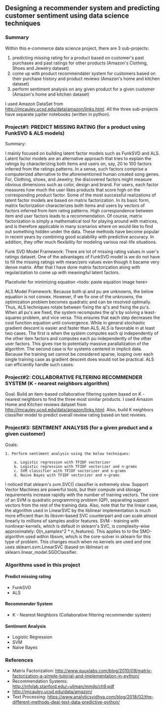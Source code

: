 
## Designing a recommender system and predicting customer sentiment using data science techniques

### Summary

Within this e-commerce data science project, there are 3 sub-projects:
1. predicting missing rating for a product based on customer's past purchases and past ratings for other products (Amazon's Clothing, Shoes and Jewelry dataset)
2. come up with product recommendater system for customers based on their purchase history and product reviews (Amazon's home and kitchen dataset)
3. perform sentiment analysis on any given product for a given customer (Amazon's home and kitchen dataset)

I used Amazon DataSet from http://jmcauley.ucsd.edu/data/amazon/links.html. All the three sub-projects have separate jupiter notebooks (written in python).

### Project#1: PREDICT MISSING RATING (for a product using FunkSVD & ALS models)

Summary:

I mainly focused on building latent factor models such as FunkSVD and ALS. Latent factor models are an alternative approach that tries to explain the ratings by characterizing both items and users on, say, 20 to 100 factors inferred from the ratings patterns. In a sense, such factors comprise a computerized alternative to the aforementioned human created song genes. For, Clothing, shoes, and Jewelry, the discovered factors might measure obvious dimensions such as color, design and brand. For users, each factor measures how much the user likes products that score high on the corresponding product factor. Some of the most successful realizations of latent factor models are based on matrix factorization. In its basic form, matrix factorization characterizes both items and users by vectors of factors inferred from item rating patterns. High correspondence between item and user factors leads to a recommendation. Of course, matrix factorization is simply a mathematical tool for playing around with matrices, and is therefore applicable in many scenarios where on would like to find out something hidden under the data. These methods have become popular in recent years by combining good scalability with predictive accuracy. In addition, they offer much flexibility for modeling various real-life situations.

Funk SVD Model Framework:
There are lot of missing rating values in user's ratings dataset. One of the advantages of FunkSVD model is we do not have to fill the missing ratings with mean/zero values even though it bacame very dense matrix. After that I have done matrix factorization along with regularization to come up with meaningful latent factors. 

Placeholer for minimizing equation
<todo: paste equation image here>

ALS Model Framework:
Because both qi and pu are unknowns, the below equation is not convex. However, if we fix one of the unknowns, the optimization problem becomes quadratic and can be resolved optimally. Thus, ALS techniques rotate between fixing the qi's and fixing the pu's. When all pu's are fixed, the system recomputes the qi's by solving a least-squares problem, and vice versa. This ensures that each step decreases the cost function equation until convergence. While in general stochastic gradient descent is easier and faster than ALS, ALS is favorable in at least two cases. The first is when the system computes each qi independently of the other item factors and computes each pu independently of the other user factors. This gives rise to potentially massive parallalization of the algorithm. The second case is for systems centered in implicit data. Because the training set cannot be considered sparse, looping over each single training case as gradient descent does would not be practical. ALS can efficiently handle such cases. 

### Project#2: COLLABORATIVE FILTERING RECOMMENDER SYSTEM (K - nearest neighbors algorithm)

Goal: Build an item-based collaborative filtering system based on K - nearest neighbors to find the three most similar products. I used Amazon Home and Kitchen reviews dataset from http://jmcauley.ucsd.edu/data/amazon/links.html. Also, build K neighbors classifier model to predict overall review rating based on text reviews. 

### Project#3: SENTIMENT ANALYSIS (for a given product and a given customer)

Goals:

    1. Perform sentiment analysis using the below techniques:

        a. Logistic regression with TFIDF vectorizer
        b. Logistic regression with TFIDF vectorizer and n-grams
        c. SVM classifier with TFIDF vectorizer and n-grams
        d. Naive Bayes with TFIDF vectorizer and n-grams

I noticed that sklearn's svm.SVC() classifier is extremely slow. 
    Support Vector Machines are powerful tools, but their compute and storage requirements increase rapidly with the number of training vectors. The core of an SVM is quadratic programming problem (QP), separating support vectors from the rest of the training data. Also, note that for the linear case, the algorithm used in LinearSVC by the liblinear implementation is much more efficient than its libsvm-based SVC counterpart and can scale almost linearly to millions of samples and/or features. SVM - training with nonlinear-kernels, which is default in sklearn's SVC, is complexity-wise approximately: 0(n_samples^2 * n_features). This applies to to the SMO-algorithm used within libsvm, which is the core-solver in sklearn for this type of problem. This changes much when no kernels are used and one uses sklearn.svm.LinearSVC (based on liblinear) or sklearn.linear_model.SGDClassifier.


### Algorithms used in this project

#### Predict missing rating
* FunkSVD
* ALS

#### Recommender System
* K - Nearest Neighbors (Collaborative filtering recommender system)

#### Sentiment Analysis
* Logistic Regression
* SVM
* Naive Bayes

### References

* Matrix Factorization: http://www.quuxlabs.com/blog/2010/09/matrix-factorization-a-simple-tutorial-and-implementation-in-python/
* Recommendation Systems: http://infolab.stanford.edu/~ullman/mmds/ch9.pdf
* http://jmcauley.ucsd.edu/data/amazon/
* Text Processing: https://www.analyticsvidhya.com/blog/2018/02/the-different-methods-deal-text-data-predictive-python/